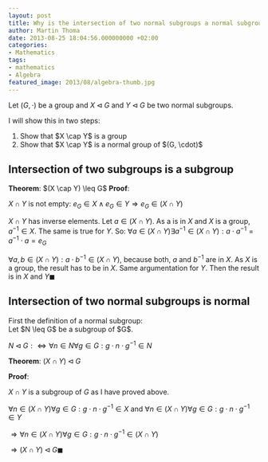 ```yaml
---
layout: post
title: Why is the intersection of two normal subgroups a normal subgroup?
author: Martin Thoma
date: 2013-08-25 18:04:56.000000000 +02:00
categories:
- Mathematics
tags:
- mathematics
- Algebra
featured_image: 2013/08/algebra-thumb.jpg
---
```

Let $(G, \cdot)$ be a group and $X \lhd G$ and $Y \lhd G$ be two normal subgroups.

I will show this in two steps:
<ol>
  <li>Show that $X \cap Y$ is a group</li>
  <li>Show that $X \cap Y$ is a normal group of $(G, \cdot)$</li>
</ol>

<h2>Intersection of two subgroups is a subgroup</h2>
<strong>Theorem</strong>: $(X \cap Y) \leq G$
<strong>Proof</strong>:

$X \cap Y$ is not empty:
$e_G \in X \land e_G \in Y \Rightarrow e_G \in (X \cap Y)$

$X \cap Y$ has inverse elements. Let $a \in (X \cap Y)$. As a is in $X$ and $X$ is a group, $a^{-1} \in X$. The same is true for $Y$. So: 
$\forall a \in (X \cap Y) \exists a^{-1} \in (X \cap Y): a \cdot a^{-1} = a^{-1} \cdot a = e_G$

$\forall a,b \in (X \cap Y): a \cdot b^{-1} \in (X \cap Y)$, because both, $a$ and $b^{-1}$ are in $X$. As $X$ is a group, the result has to be in $X$. Same argumentation for $Y$. Then the result is in $X$ and $Y \blacksquare$

<h2>Intersection of two normal subgroups is normal</h2>
First the definition of a normal subgroup:
<div class="definition">Let $N \leq G$ be a subgroup of $G$.

$N \lhd G :\Leftrightarrow \forall n \in N \forall g \in G: g \cdot n \cdot g^{-1} \in N$</div>

<strong>Theorem</strong>: $(X \cap Y) \lhd G$

<strong>Proof</strong>: 

$X \cap Y$ is a subgroup of $G$ as I have proved above. 

$\forall n \in (X \cap Y) \forall g \in G: g \cdot n \cdot g^{-1} \in X$ and
$\forall n \in (X \cap Y) \forall g \in G: g \cdot n \cdot g^{-1} \in Y$

$\Rightarrow \forall n \in (X \cap Y) \forall g \in G: g \cdot n \cdot g^{-1} \in (X \cap Y)$

$\Rightarrow (X \cap Y) \lhd G \blacksquare$

